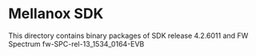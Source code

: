 Mellanox SDK
=============

This directory contains binary packages of SDK release 4.2.6011 and FW Spectrum fw-SPC-rel-13_1534_0164-EVB
